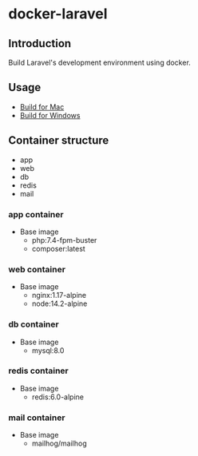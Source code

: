 # docker-laravel

## Introduction

Build Laravel's development environment using docker.

## Usage

- [Build for Mac](https://github.com/ucan-lab/docker-laravel/wiki/Build-for-Mac)
- [Build for Windows](https://github.com/ucan-lab/docker-laravel/wiki/Build-for-Windows)

## Container structure

- app
- web
- db
- redis
- mail

### app container

- Base image
  - php:7.4-fpm-buster
  - composer:latest

### web container

- Base image
  - nginx:1.17-alpine
  - node:14.2-alpine

### db container

- Base image
  - mysql:8.0

### redis container

- Base image
  - redis:6.0-alpine

### mail container

- Base image
  - mailhog/mailhog

